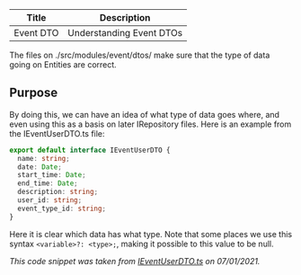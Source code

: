 |   Title   |       Description        |
| :-------: | :----------------------: |
| Event DTO | Understanding Event DTOs |

The files on ./src/modules/event/dtos/ make sure that the type of data going on Entities are correct.

## Purpose

By doing this, we can have an idea of what type of data goes where, and even using this as a basis on later IRepository files. Here is an example from the IEventUserDTO.ts file:

```ts
export default interface IEventUserDTO {
  name: string;
  date: Date;
  start_time: Date;
  end_time: Date;
  description: string;
  user_id: string;
  event_type_id: string;
}
```

Here it is clear which data has what type. Note that some places we use this syntax `<variable>?: <type>;`, making it possible to this value to be null.

_This code snippet was taken from [IEventUserDTO.ts](https://github.com/PeruibeTEC/Server/blob/main/src/modules/event/dtos/IEventUserDTO.ts) on 07/01/2021._
